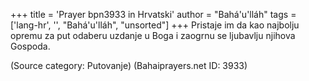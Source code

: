 +++
title = 'Prayer bpn3933 in Hrvatski'
author = "Bahá'u'lláh"
tags = ['lang-hr', '', "Bahá'u'lláh", "unsorted"]
+++
Pristaje im da kao najbolju opremu za put odaberu uzdanje u Boga i zaogrnu se ljubavlju njihova Gospoda.

(Source category: Putovanje)
(Bahaiprayers.net ID: 3933)
